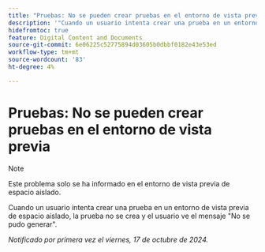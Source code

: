 ```yaml
---
title: "Pruebas: No se pueden crear pruebas en el entorno de vista previa"
description: '"Cuando un usuario intenta crear una prueba en un entorno de vista previa de espacio aislado, la prueba no se crea y el usuario ve un mensaje ‘No se pudo generar’".'
hidefromtoc: true
feature: Digital Content and Documents
source-git-commit: 6e06225c52775894d03605b0dbbf0182e43e53ed
workflow-type: tm+mt
source-wordcount: '83'
ht-degree: 4%

---
```



# Pruebas: No se pueden crear pruebas en el entorno de vista previa

>[!NOTE]
>
>Este problema solo se ha informado en el entorno de vista previa de espacio aislado.

Cuando un usuario intenta crear una prueba en un entorno de vista previa de espacio aislado, la prueba no se crea y el usuario ve el mensaje &quot;No se pudo generar&quot;.

_Notificado por primera vez el viernes, 17 de octubre de 2024._
